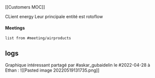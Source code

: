[[Customers MOC]]

CLient energy
Leur principale entité est rotoflow

#### Meetings
```dataview
list from #meeting/airproducts 
```

## logs

Graphique intéressant partagé par #askar_gubaidelin le #2022-04-28 à Ethan :
![[Pasted image 20220519131735.png]]
